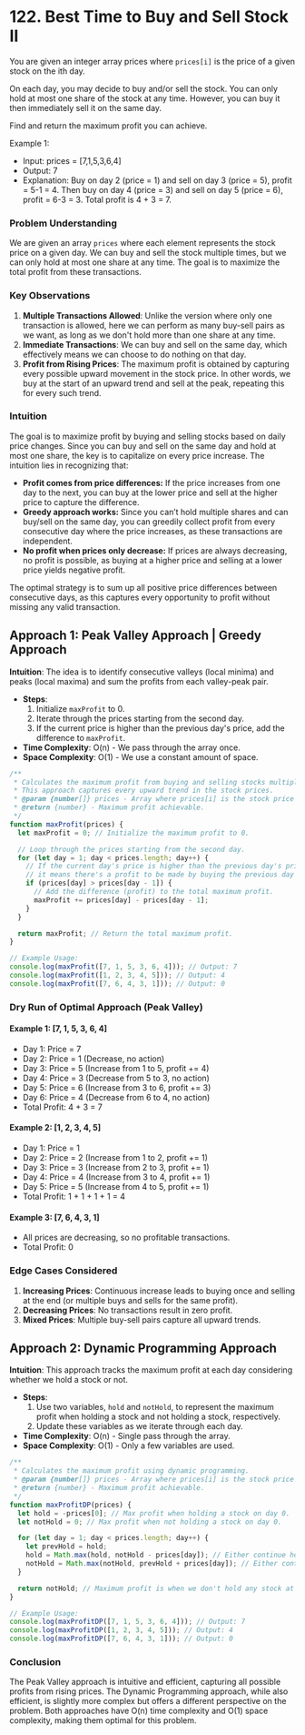 # 122. Best Time to Buy and Sell Stock II

You are given an integer array prices where `prices[i]` is the price of a given stock on the ith day.

On each day, you may decide to buy and/or sell the stock. You can only hold at most one share of the stock at any time. However, you can buy it then immediately sell it on the same day.

Find and return the maximum profit you can achieve.

Example 1:

- Input: prices = [7,1,5,3,6,4]
- Output: 7
- Explanation: Buy on day 2 (price = 1) and sell on day 3 (price = 5), profit = 5-1 = 4.
  Then buy on day 4 (price = 3) and sell on day 5 (price = 6), profit = 6-3 = 3.
  Total profit is 4 + 3 = 7.

### Problem Understanding

We are given an array `prices` where each element represents the stock price on a given day. We can buy and sell the stock multiple times, but we can only hold at most one share at any time. The goal is to maximize the total profit from these transactions.

### Key Observations

1. **Multiple Transactions Allowed**: Unlike the version where only one transaction is allowed, here we can perform as many buy-sell pairs as we want, as long as we don't hold more than one share at any time.
2. **Immediate Transactions**: We can buy and sell on the same day, which effectively means we can choose to do nothing on that day.
3. **Profit from Rising Prices**: The maximum profit is obtained by capturing every possible upward movement in the stock price. In other words, we buy at the start of an upward trend and sell at the peak, repeating this for every such trend.

### Intuition

The goal is to maximize profit by buying and selling stocks based on daily price changes. Since you can buy and sell on the same day and hold at most one share, the key is to capitalize on every price increase. The intuition lies in recognizing that:

- **Profit comes from price differences:** If the price increases from one day to the next, you can buy at the lower price and sell at the higher price to capture the difference.
- **Greedy approach works:** Since you can’t hold multiple shares and can buy/sell on the same day, you can greedily collect profit from every consecutive day where the price increases, as these transactions are independent.
- **No profit when prices only decrease:** If prices are always decreasing, no profit is possible, as buying at a higher price and selling at a lower price yields negative profit.

The optimal strategy is to sum up all positive price differences between consecutive days, as this captures every opportunity to profit without missing any valid transaction.

## Approach 1: Peak Valley Approach | Greedy Approach

**Intuition**: The idea is to identify consecutive valleys (local minima) and peaks (local maxima) and sum the profits from each valley-peak pair.

- **Steps**:
  1. Initialize `maxProfit` to 0.
  2. Iterate through the prices starting from the second day.
  3. If the current price is higher than the previous day's price, add the difference to `maxProfit`.
- **Time Complexity**: O(n) - We pass through the array once.
- **Space Complexity**: O(1) - We use a constant amount of space.

```javascript
/**
 * Calculates the maximum profit from buying and selling stocks multiple times.
 * This approach captures every upward trend in the stock prices.
 * @param {number[]} prices - Array where prices[i] is the stock price on the ith day.
 * @return {number} - Maximum profit achievable.
 */
function maxProfit(prices) {
  let maxProfit = 0; // Initialize the maximum profit to 0.

  // Loop through the prices starting from the second day.
  for (let day = 1; day < prices.length; day++) {
    // If the current day's price is higher than the previous day's price,
    // it means there's a profit to be made by buying the previous day and selling today.
    if (prices[day] > prices[day - 1]) {
      // Add the difference (profit) to the total maximum profit.
      maxProfit += prices[day] - prices[day - 1];
    }
  }

  return maxProfit; // Return the total maximum profit.
}

// Example Usage:
console.log(maxProfit([7, 1, 5, 3, 6, 4])); // Output: 7
console.log(maxProfit([1, 2, 3, 4, 5])); // Output: 4
console.log(maxProfit([7, 6, 4, 3, 1])); // Output: 0
```

### Dry Run of Optimal Approach (Peak Valley)

#### Example 1: [7, 1, 5, 3, 6, 4]

- Day 1: Price = 7
- Day 2: Price = 1 (Decrease, no action)
- Day 3: Price = 5 (Increase from 1 to 5, profit += 4)
- Day 4: Price = 3 (Decrease from 5 to 3, no action)
- Day 5: Price = 6 (Increase from 3 to 6, profit += 3)
- Day 6: Price = 4 (Decrease from 6 to 4, no action)
- Total Profit: 4 + 3 = 7

#### Example 2: [1, 2, 3, 4, 5]

- Day 1: Price = 1
- Day 2: Price = 2 (Increase from 1 to 2, profit += 1)
- Day 3: Price = 3 (Increase from 2 to 3, profit += 1)
- Day 4: Price = 4 (Increase from 3 to 4, profit += 1)
- Day 5: Price = 5 (Increase from 4 to 5, profit += 1)
- Total Profit: 1 + 1 + 1 + 1 = 4

#### Example 3: [7, 6, 4, 3, 1]

- All prices are decreasing, so no profitable transactions.
- Total Profit: 0

### Edge Cases Considered

1. **Increasing Prices**: Continuous increase leads to buying once and selling at the end (or multiple buys and sells for the same profit).
2. **Decreasing Prices**: No transactions result in zero profit.
3. **Mixed Prices**: Multiple buy-sell pairs capture all upward trends.

## Approach 2: Dynamic Programming Approach

**Intuition**: This approach tracks the maximum profit at each day considering whether we hold a stock or not.

- **Steps**:
  1. Use two variables, `hold` and `notHold`, to represent the maximum profit when holding a stock and not holding a stock, respectively.
  2. Update these variables as we iterate through each day.
- **Time Complexity**: O(n) - Single pass through the array.
- **Space Complexity**: O(1) - Only a few variables are used.

```javascript
/**
 * Calculates the maximum profit using dynamic programming.
 * @param {number[]} prices - Array where prices[i] is the stock price on the ith day.
 * @return {number} - Maximum profit achievable.
 */
function maxProfitDP(prices) {
  let hold = -prices[0]; // Max profit when holding a stock on day 0.
  let notHold = 0; // Max profit when not holding a stock on day 0.

  for (let day = 1; day < prices.length; day++) {
    let prevHold = hold;
    hold = Math.max(hold, notHold - prices[day]); // Either continue holding or buy today.
    notHold = Math.max(notHold, prevHold + prices[day]); // Either continue not holding or sell today.
  }

  return notHold; // Maximum profit is when we don't hold any stock at the end.
}

// Example Usage:
console.log(maxProfitDP([7, 1, 5, 3, 6, 4])); // Output: 7
console.log(maxProfitDP([1, 2, 3, 4, 5])); // Output: 4
console.log(maxProfitDP([7, 6, 4, 3, 1])); // Output: 0
```

### Conclusion

The Peak Valley approach is intuitive and efficient, capturing all possible profits from rising prices. The Dynamic Programming approach, while also efficient, is slightly more complex but offers a different perspective on the problem. Both approaches have O(n) time complexity and O(1) space complexity, making them optimal for this problem.

